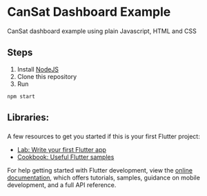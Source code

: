# CanSat Dashboard Example

CanSat dashboard example using plain Javascript, HTML and CSS

## Steps

1. Install [NodeJS]([https://docs.flutter.dev/](https://nodejs.org/en))
2. Clone this repository
3. Run
```
npm start
```

## Libraries:
###

A few resources to get you started if this is your first Flutter project:

- [Lab: Write your first Flutter app](https://docs.flutter.dev/get-started/codelab)
- [Cookbook: Useful Flutter samples](https://docs.flutter.dev/cookbook)

For help getting started with Flutter development, view the
[online documentation](https://docs.flutter.dev/), which offers tutorials,
samples, guidance on mobile development, and a full API reference.
